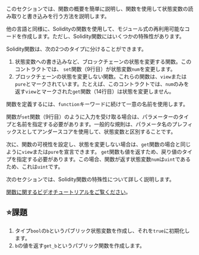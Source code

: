 このセクションでは、関数の概要を簡単に説明し、関数を使用して状態変数の読み取りと書き込みを行う方法を説明します。

他の言語と同様に、Solidityの関数を使用して、モジュール式の再利用可能なコードを作成します。ただし、Solidity関数にはいくつかの特殊性があります。

Solidity関数は、次の2つのタイプに分けることができます。
1. 状態変数への書き込みなど、ブロックチェーンの状態を変更する関数。このコントラクトでは、 `set`関数（9行目）が状態変数`num`を変更します。
2. ブロックチェーンの状態を変更しない関数。これらの関数は、`view`または`pure`とマークされています。たとえば、このコントラクトでは、`num`のみを返す`view`とマークされた`get`関数（14行目）は状態を変更しません。

関数を定義するには、`function`キーワードに続けて一意の名前を使用します。

関数が`set`関数（9行目）のように入力を受け取る場合は、パラメーターのタイプと名前を指定する必要があります。一般的な規則は、パラメータ名のプレフィックスとしてアンダースコアを使用して、状態変数と区別することです。

次に、関数の可視性を設定し、状態を変更しない場合は、`get`関数の場合と同じように`view`または`pure`を宣言できます。 `get`関数も値を返すため、戻り値のタイプを指定する必要があります。この場合、関数が返す状態変数`num`は`uint`であるため、これは`uint`です。

次のセクションでは、Solidity関数の特殊性について詳しく説明します。

<a href="https://www.youtube.com/watch?v=Mm6834AAY00" target="_blank">関数に関するビデオチュートリアルをご覧ください</a>。

## ⭐️課題
1. タイプ`bool`の`b`というパブリック状態変数を作成し、それを`true`に初期化します。
2. `b`の値を返す`get_b`というパブリック関数を作成します。